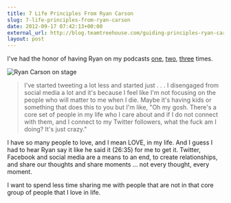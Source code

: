 ```yaml
---
title: 7 Life Principles From Ryan Carson
slug: 7-life-principles-from-ryan-carson
date: 2012-09-17 07:42:13+00:00
external_url: http://blog.teamtreehouse.com/guiding-principles-ryan-carson
layout: post
---
```


I've had the honor of having Ryan on my podcasts [one](http://web20show.com/2010/02/episode-68-carsonified-ryan-carson/), [two](http://5by5.tv/founderstalk/4), [three](http://5by5.tv/founderstalk/27) times.

![Ryan Carson on stage](http://adamstacoviak.com/wp-content/uploads/2012/09/ryan-carson-on-stage.png)

> I've started tweeting a lot less and started just . . . I disengaged from social media a lot and it's because I feel like I'm not focusing on the people who will matter to me when I die.
> Maybe it's having kids or something that does this to you but I'm like, "Oh my gosh. There's a core set of people in my life who I care about and if I do not connect with them, and I connect to my Twitter followers, what the fuck am I doing? It's just crazy."

I have so many people to love, and I mean LOVE, in my life. And I guess I had to hear Ryan say it like he said it (26:35) for me to get it. Twitter, Facebook and social media are a means to an end, to create relationships, and share our thoughts and share moments ... not every thought, every moment.

I want to spend less time sharing me with people that are not in that core group of people that I love in life.
